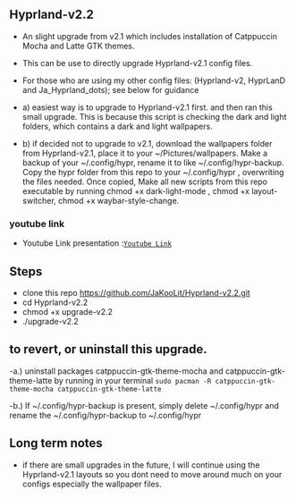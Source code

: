 ## Hyprland-v2.2
- An slight upgrade from v2.1 which includes installation of Catppuccin Mocha and Latte GTK themes. 
- This can be use to directly upgrade Hyprland-v2.1 config files.

- For those who are using my other config files: (Hyprland-v2, HyprLanD and Ja_Hyprland_dots); see below for guidance
- a) easiest way is to upgrade to Hyprland-v2.1 first. and then ran this small upgrade. This is because this script is checking the dark and light folders, which contains a dark and light wallpapers.
- b) if decided not to upgrade to v2.1, download the wallpapers folder from Hyprland-v2.1, place it to your ~/Pictures/wallpapers. Make a backup of your ~/.config/hypr, rename it to like ~/.config/hypr-backup. Copy the hypr folder from this repo to your ~/.config/hypr , overwriting the files needed. Once copied, Make all new scripts from this repo executable by running chmod +x dark-light-mode , chmod +x layout-switcher, chmod +x waybar-style-change.


### youtube link
- Youtube Link presentation :[`Youtube Link`](https://youtu.be/va4vvjfC-tM)


## Steps
- clone this repo https://github.com/JaKooLit/Hyprland-v2.2.git
- cd Hyprland-v2.2
- chmod +x upgrade-v2.2
- ./upgrade-v2.2



## to revert, or uninstall this upgrade.

-a.) uninstall packages catppuccin-gtk-theme-mocha and catppuccin-gtk-theme-latte by running in your terminal ```sudo pacman -R catppuccin-gtk-theme-mocha catppuccin-gtk-theme-latte```
  
-b.) If ~/.config/hypr-backup is present, simply delete ~/.config/hypr and rename the ~/.config/hypr-backup to ~/.config/hypr


## Long term notes
- if there are small upgrades in the future, I will continue using the Hyprland-v2.1 layouts so you dont need to move around much on your configs especially the wallpaper files.
